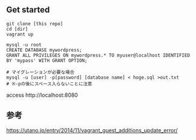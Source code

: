## Get started

```
git clone [this repo]
cd [dir]
vagrant up
```

```
mysql -u root
CREATE DATABASE mywordpress;
GRANT ALL PRIVILEGES ON mywordpress.* TO myuser@localhost IDENTIFIED BY 'mypass' WITH GRANT OPTION;

# マイグレーションが必要な場合
mysql -u [user] -p[password] [database name] < hoge.sql >out.txt
# ※-pの後にスペース入らないことに注意
```

access http://localhost:8080

## 参考

https://utano.jp/entry/2014/11/vagrant_guest_additions_update_error/
